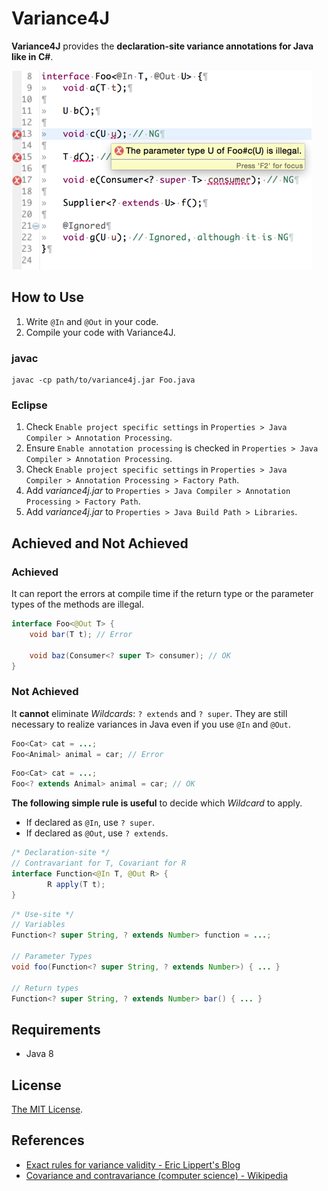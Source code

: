 Variance4J
============================

__Variance4J__ provides the __declaration-site variance annotations for Java like in C#__.

![Variance4J](variance4j.png)

How to Use
----------------------------

1. Write `@In` and `@Out` in your code.
2. Compile your code with Variance4J.

### javac

```
javac -cp path/to/variance4j.jar Foo.java 
```

### Eclipse

1. Check `Enable project specific settings` in `Properties > Java Compiler > Annotation Processing`.
2. Ensure `Enable annotation processing` is checked in `Properties > Java Compiler > Annotation Processing`.
3. Check `Enable project specific settings` in `Properties > Java Compiler > Annotation Processing > Factory Path`.
4. Add _variance4j.jar_ to `Properties > Java Compiler > Annotation Processing > Factory Path`.
5. Add _variance4j.jar_ to `Properties > Java Build Path > Libraries`.

Achieved and Not Achieved
----------------------------

### Achieved

It can report the errors at compile time if the return type or the parameter types of the methods are illegal.

```java
interface Foo<@Out T> {
    void bar(T t); // Error

    void baz(Consumer<? super T> consumer); // OK
}
```

### Not Achieved 

It __cannot__ eliminate _Wildcards_: `? extends` and `? super`. They are still necessary to realize variances in Java even if you use `@In` and `@Out`.

```java
Foo<Cat> cat = ...;
Foo<Animal> animal = car; // Error
```

```java
Foo<Cat> cat = ...;
Foo<? extends Animal> animal = car; // OK
```

__The following simple rule is useful__ to decide which _Wildcard_ to apply.

- If declared as `@In`, use `? super`.
- If declared as `@Out`, use `? extends`.

```java
/* Declaration-site */
// Contravariant for T, Covariant for R
interface Function<@In T, @Out R> {
        R apply(T t);
}
```

```java
/* Use-site */
// Variables
Function<? super String, ? extends Number> function = ...;

// Parameter Types
void foo(Function<? super String, ? extends Number>) { ... }

// Return types
Function<? super String, ? extends Number> bar() { ... }
```

Requirements
----------------------------

- Java 8

License
----------------------------

[The MIT License](LICENSE).

References
----------------------------

- [Exact rules for variance validity - Eric Lippert's Blog](http://blogs.msdn.com/b/ericlippert/archive/2009/12/03/exact-rules-for-variance-validity.aspx)
- [Covariance and contravariance (computer science) - Wikipedia](http://en.wikipedia.org/wiki/Covariance_and_contravariance_%28computer_science%29)
